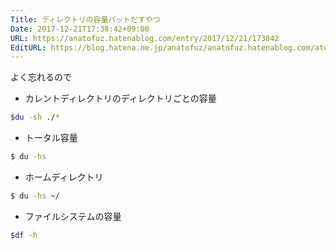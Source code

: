 ```yaml
---
Title: ディレクトリの容量パットだすやつ
Date: 2017-12-21T17:38:42+09:00
URL: https://anatofuz.hatenablog.com/entry/2017/12/21/173842
EditURL: https://blog.hatena.ne.jp/anatofuz/anatofuz.hatenablog.com/atom/entry/8599973812328575388
---
```


よく忘れるので

- カレントディレクトリのディレクトリごとの容量

```sh
$du -sh ./*
```

- トータル容量
```sh
$ du -hs
```

- ホームディレクトリ

```sh
$ du -hs ~/
```

- ファイルシステムの容量

```sh
$df -h
```
